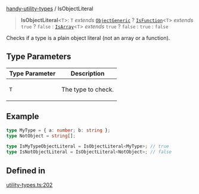 [handy-utility-types](https://github.com/itsmeid/handy-utility-types/tree/main/docs/README.md) / IsObjectLiteral

> **IsObjectLiteral**\<`T`\>: `T` *extends* [`ObjectGeneric`](https://github.com/itsmeid/handy-utility-types/tree/main/docs/type-aliases%5CObjectGeneric.md) ? [`IsFunction`](https://github.com/itsmeid/handy-utility-types/tree/main/docs/type-aliases%5CIsFunction.md)\<`T`\> *extends* `true` ? `false` : [`IsArray`](https://github.com/itsmeid/handy-utility-types/tree/main/docs/type-aliases%5CIsArray.md)\<`T`\> *extends* `true` ? `false` : `true` : `false`

Checks if a type is a plain object literal (not an array or a function).

## Type Parameters

<table>
<thead>
<tr>
<th>Type Parameter</th>
<th>Description</th>
</tr>
</thead>
<tbody>
<tr>
<td>

`T`

</td>
<td>

The type to check.

</td>
</tr>
</tbody>
</table>

## Example

```ts
type MyType = { a: number; b: string };
type NotObject = string[];

type IsMyTypeObjectLiteral = IsObjectLiteral<MyType>; // true
type IsNotObjectLiteral = IsObjectLiteral<NotObject>; // false
```

## Defined in

[utility-types.ts:202](https://github.com/itsmeid/handy-utility-types/blob/361f33ed663ecb70e7a5632aeff8b3063307bcd0/lib/modular/utility-types.ts#L202)
